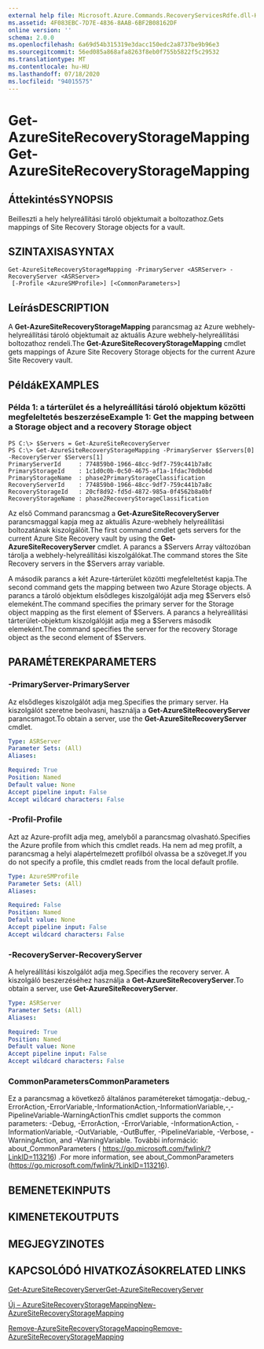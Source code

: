 ```yaml
---
external help file: Microsoft.Azure.Commands.RecoveryServicesRdfe.dll-Help.xml
ms.assetid: 4F083EBC-7D7E-4836-8AAB-6BF2B08162DF
online version: ''
schema: 2.0.0
ms.openlocfilehash: 6a69d54b315319e3dacc150edc2a8737be9b96e3
ms.sourcegitcommit: 56ed085a868afa8263f8eb0f755b5822f5c29532
ms.translationtype: MT
ms.contentlocale: hu-HU
ms.lasthandoff: 07/18/2020
ms.locfileid: "94015575"
---
```

# <span data-ttu-id="8da16-101">Get-AzureSiteRecoveryStorageMapping</span><span class="sxs-lookup"><span data-stu-id="8da16-101">Get-AzureSiteRecoveryStorageMapping</span></span>

## <span data-ttu-id="8da16-102">Áttekintés</span><span class="sxs-lookup"><span data-stu-id="8da16-102">SYNOPSIS</span></span>
<span data-ttu-id="8da16-103">Beilleszti a hely helyreállítási tároló objektumait a boltozathoz.</span><span class="sxs-lookup"><span data-stu-id="8da16-103">Gets mappings of Site Recovery Storage objects for a vault.</span></span>

## <span data-ttu-id="8da16-104">SZINTAXISA</span><span class="sxs-lookup"><span data-stu-id="8da16-104">SYNTAX</span></span>

```
Get-AzureSiteRecoveryStorageMapping -PrimaryServer <ASRServer> -RecoveryServer <ASRServer>
 [-Profile <AzureSMProfile>] [<CommonParameters>]
```

## <span data-ttu-id="8da16-105">Leírás</span><span class="sxs-lookup"><span data-stu-id="8da16-105">DESCRIPTION</span></span>
<span data-ttu-id="8da16-106">A **Get-AzureSiteRecoveryStorageMapping** parancsmag az Azure webhely-helyreállítási tároló objektumait az aktuális Azure webhely-helyreállítási boltozathoz rendeli.</span><span class="sxs-lookup"><span data-stu-id="8da16-106">The **Get-AzureSiteRecoveryStorageMapping** cmdlet gets mappings of Azure Site Recovery Storage objects for the current Azure Site Recovery vault.</span></span>

## <span data-ttu-id="8da16-107">Példák</span><span class="sxs-lookup"><span data-stu-id="8da16-107">EXAMPLES</span></span>

### <span data-ttu-id="8da16-108">Példa 1: a tárterület és a helyreállítási tároló objektum közötti megfeleltetés beszerzése</span><span class="sxs-lookup"><span data-stu-id="8da16-108">Example 1: Get the mapping between a Storage object and a recovery Storage object</span></span>
```
PS C:\> $Servers = Get-AzureSiteRecoveryServer
PS C:\> Get-AzureSiteRecoveryStorageMapping -PrimaryServer $Servers[0] -RecoveryServer $Servers[1]
PrimaryServerId     : 774859b0-1966-48cc-9df7-759c441b7a8c
PrimaryStorageId    : 1c1d0c0b-0c50-4675-af1a-1fdac70dbb6d
PrimaryStorageName  : phase2PrimaryStorageClassification
RecoveryServerId    : 774859b0-1966-48cc-9df7-759c441b7a8c
RecoveryStorageId   : 20cf8d92-fd5d-4872-985a-0f4562b8a0bf
RecoveryStorageName : phase2RecoveryStorageClassification
```

<span data-ttu-id="8da16-109">Az első Command parancsmag a **Get-AzureSiteRecoveryServer** parancsmaggal kapja meg az aktuális Azure-webhely helyreállítási boltozatának kiszolgálóit.</span><span class="sxs-lookup"><span data-stu-id="8da16-109">The first command cmdlet gets servers for the current Azure Site Recovery vault by using the **Get-AzureSiteRecoveryServer** cmdlet.</span></span>
<span data-ttu-id="8da16-110">A parancs a $Servers Array változóban tárolja a webhely-helyreállítási kiszolgálókat.</span><span class="sxs-lookup"><span data-stu-id="8da16-110">The command stores the Site Recovery servers in the $Servers array variable.</span></span>

<span data-ttu-id="8da16-111">A második parancs a két Azure-tárterület közötti megfeleltetést kapja.</span><span class="sxs-lookup"><span data-stu-id="8da16-111">The second command gets the mapping between two Azure Storage objects.</span></span>
<span data-ttu-id="8da16-112">A parancs a tároló objektum elsődleges kiszolgálóját adja meg $Servers első elemeként.</span><span class="sxs-lookup"><span data-stu-id="8da16-112">The command specifies the primary server for the Storage object mapping as the first element of $Servers.</span></span>
<span data-ttu-id="8da16-113">A parancs a helyreállítási tárterület-objektum kiszolgálóját adja meg a $Servers második elemeként.</span><span class="sxs-lookup"><span data-stu-id="8da16-113">The command specifies the server for the recovery Storage object as the second element of $Servers.</span></span>

## <span data-ttu-id="8da16-114">PARAMÉTEREK</span><span class="sxs-lookup"><span data-stu-id="8da16-114">PARAMETERS</span></span>

### <span data-ttu-id="8da16-115">-PrimaryServer</span><span class="sxs-lookup"><span data-stu-id="8da16-115">-PrimaryServer</span></span>
<span data-ttu-id="8da16-116">Az elsődleges kiszolgálót adja meg.</span><span class="sxs-lookup"><span data-stu-id="8da16-116">Specifies the primary server.</span></span>
<span data-ttu-id="8da16-117">Ha kiszolgálót szeretne beolvasni, használja a **Get-AzureSiteRecoveryServer** parancsmagot.</span><span class="sxs-lookup"><span data-stu-id="8da16-117">To obtain a server, use the **Get-AzureSiteRecoveryServer** cmdlet.</span></span>

```yaml
Type: ASRServer
Parameter Sets: (All)
Aliases: 

Required: True
Position: Named
Default value: None
Accept pipeline input: False
Accept wildcard characters: False
```

### <span data-ttu-id="8da16-118">-Profil</span><span class="sxs-lookup"><span data-stu-id="8da16-118">-Profile</span></span>
<span data-ttu-id="8da16-119">Azt az Azure-profilt adja meg, amelyből a parancsmag olvasható.</span><span class="sxs-lookup"><span data-stu-id="8da16-119">Specifies the Azure profile from which this cmdlet reads.</span></span>
<span data-ttu-id="8da16-120">Ha nem ad meg profilt, a parancsmag a helyi alapértelmezett profilból olvassa be a szöveget.</span><span class="sxs-lookup"><span data-stu-id="8da16-120">If you do not specify a profile, this cmdlet reads from the local default profile.</span></span>

```yaml
Type: AzureSMProfile
Parameter Sets: (All)
Aliases: 

Required: False
Position: Named
Default value: None
Accept pipeline input: False
Accept wildcard characters: False
```

### <span data-ttu-id="8da16-121">-RecoveryServer</span><span class="sxs-lookup"><span data-stu-id="8da16-121">-RecoveryServer</span></span>
<span data-ttu-id="8da16-122">A helyreállítási kiszolgálót adja meg.</span><span class="sxs-lookup"><span data-stu-id="8da16-122">Specifies the recovery server.</span></span>
<span data-ttu-id="8da16-123">A kiszolgáló beszerzéséhez használja a **Get-AzureSiteRecoveryServer**.</span><span class="sxs-lookup"><span data-stu-id="8da16-123">To obtain a server, use **Get-AzureSiteRecoveryServer**.</span></span>

```yaml
Type: ASRServer
Parameter Sets: (All)
Aliases: 

Required: True
Position: Named
Default value: None
Accept pipeline input: False
Accept wildcard characters: False
```

### <span data-ttu-id="8da16-124">CommonParameters</span><span class="sxs-lookup"><span data-stu-id="8da16-124">CommonParameters</span></span>
<span data-ttu-id="8da16-125">Ez a parancsmag a következő általános paramétereket támogatja:-debug,-ErrorAction,-ErrorVariable,-InformationAction,-InformationVariable,-,-PipelineVariable-WarningAction</span><span class="sxs-lookup"><span data-stu-id="8da16-125">This cmdlet supports the common parameters: -Debug, -ErrorAction, -ErrorVariable, -InformationAction, -InformationVariable, -OutVariable, -OutBuffer, -PipelineVariable, -Verbose, -WarningAction, and -WarningVariable.</span></span> <span data-ttu-id="8da16-126">További információ: about_CommonParameters ( https://go.microsoft.com/fwlink/?LinkID=113216) .</span><span class="sxs-lookup"><span data-stu-id="8da16-126">For more information, see about_CommonParameters (https://go.microsoft.com/fwlink/?LinkID=113216).</span></span>

## <span data-ttu-id="8da16-127">BEMENETEK</span><span class="sxs-lookup"><span data-stu-id="8da16-127">INPUTS</span></span>

## <span data-ttu-id="8da16-128">KIMENETEK</span><span class="sxs-lookup"><span data-stu-id="8da16-128">OUTPUTS</span></span>

## <span data-ttu-id="8da16-129">MEGJEGYZI</span><span class="sxs-lookup"><span data-stu-id="8da16-129">NOTES</span></span>

## <span data-ttu-id="8da16-130">KAPCSOLÓDÓ HIVATKOZÁSOK</span><span class="sxs-lookup"><span data-stu-id="8da16-130">RELATED LINKS</span></span>

[<span data-ttu-id="8da16-131">Get-AzureSiteRecoveryServer</span><span class="sxs-lookup"><span data-stu-id="8da16-131">Get-AzureSiteRecoveryServer</span></span>](./Get-AzureSiteRecoveryServer.md)

[<span data-ttu-id="8da16-132">Új – AzureSiteRecoveryStorageMapping</span><span class="sxs-lookup"><span data-stu-id="8da16-132">New-AzureSiteRecoveryStorageMapping</span></span>](./New-AzureSiteRecoveryStorageMapping.md)

[<span data-ttu-id="8da16-133">Remove-AzureSiteRecoveryStorageMapping</span><span class="sxs-lookup"><span data-stu-id="8da16-133">Remove-AzureSiteRecoveryStorageMapping</span></span>](./Remove-AzureSiteRecoveryStorageMapping.md)


